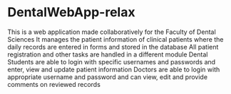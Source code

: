 # DentalWebApp-relax
This is a web application made collaboratively for the Faculty of Dental Sciences
It manages the patient information of clinical patients where the daily records are entered in forms and stored in the database
All patient registration and other tasks are handled in a different module
Dental Students are able to login with specific usernames and passwords and enter, view and update patient information
Doctors are able to login with appropriate username and password and can view, edit and provide comments on reviewed records
